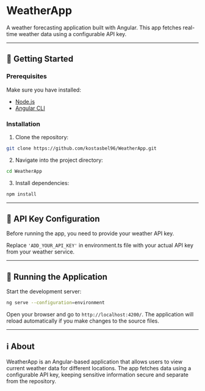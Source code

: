 # WeatherApp

A weather forecasting application built with Angular. This app fetches real-time weather data using a configurable API key.

---

## 🚀 Getting Started

### Prerequisites

Make sure you have installed:

* [Node.js](https://nodejs.org/)
* [Angular CLI](https://angular.io/cli)

### Installation

1. Clone the repository:

```bash
git clone https://github.com/kostasbel96/WeatherApp.git
```

2. Navigate into the project directory:

```bash
cd WeatherApp
```

3. Install dependencies:

```bash
npm install
```

---

## 🔑 API Key Configuration

Before running the app, you need to provide your weather API key.

Replace `'ADD_YOUR_API_KEY'` in environment.ts file with your actual API key from your weather service.


---

## 🏃 Running the Application

Start the development server:

```bash
ng serve --configuration=environment
```

Open your browser and go to `http://localhost:4200/`. The application will reload automatically if you make changes to the source files.

---

## ℹ️ About

WeatherApp is an Angular-based application that allows users to view current weather data for different locations. The app fetches data using a configurable API key, keeping sensitive information secure and separate from the repository.
